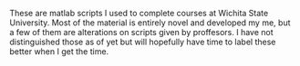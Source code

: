 These are matlab scripts I used to complete courses at Wichita State University.
Most of the material is entirely novel and developed my me, but a few of them are 
alterations on scripts given by proffesors. I have not distinguished those as of yet
but will hopefully have time to label these better when I get the time.
